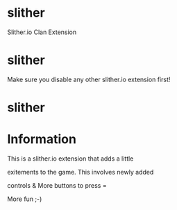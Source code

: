 # slither
Slither.io Clan Extension
# slither

Make sure you disable any other slither.io extension first!

# slither

# Information

This is a slither.io extension that adds a little

exitements to the game. This involves newly added

controls & More buttons to press =

More fun ;-)
